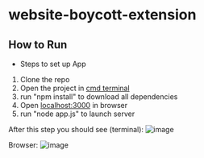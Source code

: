 # website-boycott-extension

## How to Run

* Steps to set up App

1. Clone the repo
2. Open the project in [cmd terminal](https://www.thewindowsclub.com/how-to-open-command-prompt-from-right-click-menu)
3. run "npm install" to download all dependencies
4. Open [localhost:3000](http://localhost:3000/) in browser
5. run "node app.js" to launch server

After this step you should see (terminal):
![image](https://user-images.githubusercontent.com/43590970/129491724-896f3f79-0b13-4f7d-ab61-711fa8d67fb6.png)

Browser:
![image](https://user-images.githubusercontent.com/43590970/129491727-950e7c30-6dbb-459c-9f23-57f5eb3551cb.png)


